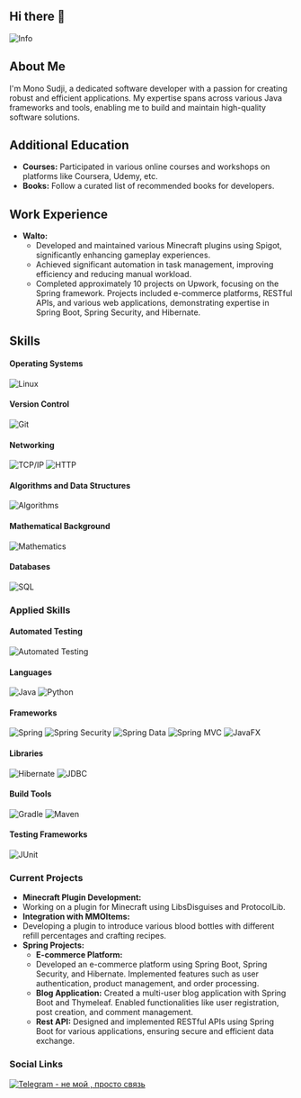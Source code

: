 ## Hi there 👋
![Info](https://i.imgur.com/xUvRkrp.png) 

## About Me

I'm Mono Sudji, a dedicated software developer with a passion for creating robust and efficient applications. My expertise spans across various Java frameworks and tools, enabling me to build and maintain high-quality software solutions.

## Additional Education

- **Courses:** Participated in various online courses and workshops on platforms like Coursera, Udemy, etc.
- **Books:** Follow a curated list of recommended books for developers.

## Work Experience

- **Walto:** 
  - Developed and maintained various Minecraft plugins using Spigot, significantly enhancing gameplay experiences.
  - Achieved significant automation in task management, improving efficiency and reducing manual workload.
  - Completed approximately 10 projects on Upwork, focusing on the Spring framework. Projects included e-commerce platforms, RESTful APIs, and various web applications, demonstrating expertise in Spring Boot, Spring Security, and Hibernate.


## Skills

#### Operating Systems
![Linux](https://img.shields.io/badge/OS-Linux-0E76A8?style=flat&logo=linux&logoColor=white)

#### Version Control
![Git](https://img.shields.io/badge/Version%20Control-Git-F05032?style=flat&logo=git&logoColor=white)

#### Networking
![TCP/IP](https://img.shields.io/badge/Networking-TCP%2FIP-0082FC?style=flat&logo=internet-explorer&logoColor=white)
![HTTP](https://img.shields.io/badge/Networking-HTTP-0082FC?style=flat&logo=internet-explorer&logoColor=white)

#### Algorithms and Data Structures
![Algorithms](https://img.shields.io/badge/Algorithms-Data%20Structures-0A6BC4?style=flat)

#### Mathematical Background
![Mathematics](https://img.shields.io/badge/Mathematics-Background-4D4D4D?style=flat&logo=math&logoColor=white)

#### Databases
![SQL](https://img.shields.io/badge/Database-SQL-003B57?style=flat&logo=sqlite&logoColor=white)

### Applied Skills

#### Automated Testing
![Automated Testing](https://img.shields.io/badge/Testing-Automated%20Testing-004B49?style=flat)

#### Languages
![Java](https://img.shields.io/badge/Language-Java-E34F26?style=flat&logo=java&logoColor=white)
![Python](https://img.shields.io/badge/Language-Python-3776AB?style=flat&logo=python&logoColor=white)

#### Frameworks
![Spring](https://img.shields.io/badge/Framework-Spring-6DB33F?style=flat&logo=spring&logoColor=white)
![Spring Security](https://img.shields.io/badge/Framework-Spring%20Security-6DB33F?style=flat&logo=spring&logoColor=white)
![Spring Data](https://img.shields.io/badge/Framework-Spring%20Data-6DB33F?style=flat&logo=spring&logoColor=white)
![Spring MVC](https://img.shields.io/badge/Framework-Spring%20MVC-6DB33F?style=flat&logo=spring&logoColor=white)
![JavaFX](https://img.shields.io/badge/Framework-JavaFX-007396?style=flat&logo=java&logoColor=white)

#### Libraries
![Hibernate](https://img.shields.io/badge/Library-Hibernate-3C0A4B?style=flat&logo=hibernate&logoColor=white)
![JDBC](https://img.shields.io/badge/Library-JDBC-F4B400?style=flat&logo=java&logoColor=white)

#### Build Tools
![Gradle](https://img.shields.io/badge/Build%20Tool-Gradle-02303A?style=flat&logo=gradle&logoColor=white)
![Maven](https://img.shields.io/badge/Build%20Tool-Maven-C71A36?style=flat&logo=maven&logoColor=white)

#### Testing Frameworks
![JUnit](https://img.shields.io/badge/Testing%20Framework-JUnit-25A162?style=flat&logo=junit&logoColor=white)


### Current Projects

- **Minecraft Plugin Development:**
-  Working on a plugin for Minecraft using LibsDisguises and ProtocolLib.
- **Integration with MMOItems:**
- Developing a plugin to introduce various blood bottles with different refill percentages and crafting recipes.
- **Spring Projects:** 
  - ****E-commerce Platform:****
  -  Developed an e-commerce platform using Spring Boot, Spring Security, and Hibernate. Implemented features such as user authentication, product management, and order processing.
  - ****Blog Application:**** Created a multi-user blog application with Spring Boot and Thymeleaf. Enabled functionalities like user registration, post creation, and comment management.
  - ****Rest API:**** Designed and implemented RESTful APIs using Spring Boot for various applications, ensuring secure and efficient data exchange.

### Social Links

[![Telegram - не мой , просто связь](https://img.shields.io/badge/Telegram-2CA5E0?style=for-the-badge&logo=telegram&logoColor=white)](https://t.me/Springggggggggg)
